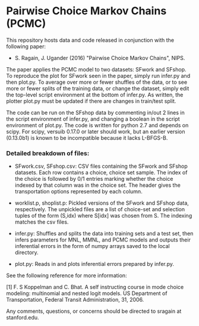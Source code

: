 # Pairwise Choice Markov Chains (PCMC)

This repository hosts data and code released in conjunction with the following paper:

- S. Ragain, J. Ugander (2016) "Pairwise Choice Markov Chains", NIPS.

The paper applies the PCMC model to two datasets: SFwork and SFshop. To reproduce the plot for SFwork seen in the paper, simply run infer.py and then plot.py. To average over more or fewer shuffles of the data, or to see more or fewer splits of the training data, or change the dataset, simply edit the top-level script environment at the bottom of infer.py. As written, the plotter plot.py must be updated if there are changes in train/test split.

The code can be run on the SFshop data by commenting in/out 2 lines in the script environment of infer.py, and changing a boolean in the script environment of plot.py. The code is written for python 2.7 and depends on scipy. For scipy, versuib 0.17.0 or later should work, but an earlier version (0.13.0b1) is known to be incompatible because it lacks L-BFGS-B. 

### Detailed breakdown of files:

- SFwork.csv, SFshop.csv: CSV files containing the SFwork and SFshop datasets. Each row contains a choice, choice set sample. The index of the choice is followed by 0/1 entries marking whether the choice indexed by that column was in the choice set. The header gives the transportation options represented by each column. 

- worklist.p, shoplist.p: Pickled versions of the SFwork and SFshop data, respectively. The unpickled files are a list of choice-set and selection tuples of the form (S,idx) where S[idx] was chosen from S. The indexing matches the csv files. 

- infer.py: Shuffles and splits the data into training sets and a test set, then infers parameters for MNL, MMNL, and PCMC models
and outputs their inferential errors in the form of numpy arrays saved to the local directory. 

- plot.py: Reads in and plots inferential errors prepared by infer.py. 

See the following reference for more information:

[1] F. S Koppelman and C. Bhat. A self instructing course in mode choice modeling: multinomial and nested logit models. US Department of Transportation, Federal Transit Administration, 31, 2006.

Any comments, questions, or concerns should be directed to sragain at stanford.edu.
